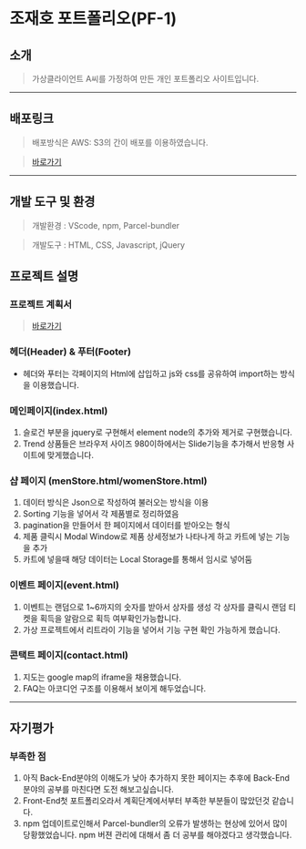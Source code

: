 # 조재호 포트폴리오(PF-1)
## 소개
> 가상클라이언트 A씨를 가정하여 만든 개인 포트폴리오 사이트입니다. 

---
## 배포링크
> 배포방식은 AWS: S3의 간이 배포를 이용하였습니다.

> [바로가기](http://eundoe-sportsspring.s3-website.ap-northeast-2.amazonaws.com)

---
## 개발 도구 및 환경
> 개발환경 : VScode, npm, Parcel-bundler

> 개발도구 : HTML, CSS, Javascript, jQuery

## 프로젝트 설명
### 프로젝트 계획서 
> [바로가기](https://github.com/Eundoe/eundoe-sportsshopPVPF/files/10920546/A.Company.Project.Simulation.Planning_JAEHOCHO.230308.pdf)



### 헤더(Header) & 푸터(Footer)
* 헤더와 푸터는 각페이지의 Html에 삽입하고 js와 css를 공유하여 import하는 방식을 이용했습니다.

### 메인페이지(index.html)
1. 슬로건 부분을 jquery로 구현해서 element node의 추가와 제거로 구현했습니다.
2. Trend 상품들은 브라우저 사이즈 980이하에서는 Slide기능을 추가해서 반응형 사이트에 맞게했습니다.

### 샵 페이지 (menStore.html/womenStore.html)
1. 데이터 방식은 Json으로 작성하여 불러오는 방식을 이용
2. Sorting 기능을 넣어서 각 제품별로 정리하였음 
3. pagination을 만들어서 한 페이지에서 데이터를 받아오는 형식
4. 제품 클릭시 Modal Window로 제품 상세정보가 나타나게 하고 카트에 넣는 기능을 추가
5. 카트에 넣을때 해당 데이터는 Local Storage를 통해서 임시로 넣어둠

### 이벤트 페이지(event.html)
1. 이벤트는 랜덤으로 1~6까지의 숫자를 받아서 상자를 생성 각 상자를 클릭시 랜덤 티켓을 획득을 알람으로 획득 여부확인가능합니다.
2. 가상 프로젝트에서 리트라이 기능을 넣어서 기능 구현 확인 가능하게 했습니다.

### 콘택트 페이지(contact.html)
1. 지도는 google map의 iframe을 채용했습니다.
2. FAQ는 아코디언 구조를 이용해서 보이게 해두었습니다.

---
## 자기평가
### 부족한 점
1. 아직 Back-End분야의 이해도가 낮아 추가하지 못한 페이지는 추후에 Back-End분야의 공부를 마친다면 도전 해보고싶습니다.
2. Front-End첫 포트폴리오라서 계획단계에서부터 부족한 부분들이 많았던것 같습니다.
3. npm 업데이트로인해서 Parcel-bundler의 오류가 발생하는 현상에 있어서 많이 당황했었습니다. npm 버젼 관리에 대해서 좀 더 공부를 해야겠다고 생각했습니다.
